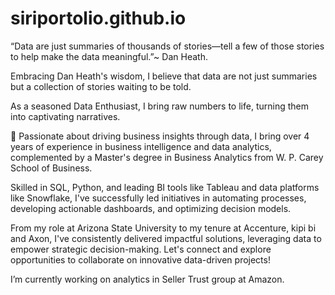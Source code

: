 # siriportolio.github.io
“Data are just summaries of thousands of stories—tell a few of those stories to help make the data meaningful.”~ Dan Heath.  

Embracing Dan Heath's wisdom, I believe that data are not just summaries but a collection of stories waiting to be told.  

As a seasoned Data Enthusiast, I bring raw numbers to life, turning them into captivating narratives. 

🚀 Passionate about driving business insights through data, I bring over 4 years of experience in business intelligence and data analytics, complemented by a Master's degree in Business Analytics from W. P. Carey School of Business. 

Skilled in SQL, Python, and leading BI tools like Tableau and data platforms like Snowflake, I've successfully led initiatives in automating processes, developing actionable dashboards, and optimizing decision models. 

From my role at Arizona State University to my tenure at Accenture, kipi bi and Axon, I've consistently delivered impactful solutions, leveraging data to empower strategic decision-making. Let's connect and explore opportunities to collaborate on innovative data-driven projects! 

I’m currently working on analytics in Seller Trust group at Amazon.
